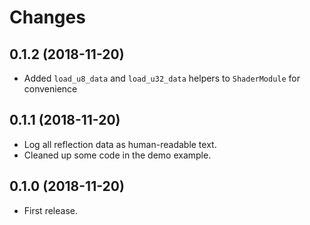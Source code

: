 # Changes

## 0.1.2 (2018-11-20)

* Added `load_u8_data` and `load_u32_data` helpers to `ShaderModule` for convenience

## 0.1.1 (2018-11-20)

* Log all reflection data as human-readable text.
* Cleaned up some code in the demo example. 

## 0.1.0 (2018-11-20)

* First release.